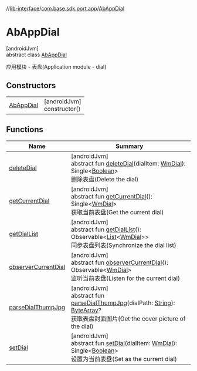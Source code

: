 //[lib-interface](../../../index.md)/[com.base.sdk.port.app](../index.md)/[AbAppDial](index.md)

# AbAppDial

[androidJvm]\
abstract class [AbAppDial](index.md)

应用模块 - 表盘(Application module - dial)

## Constructors

| | |
|---|---|
| [AbAppDial](-ab-app-dial.md) | [androidJvm]<br>constructor() |

## Functions

| Name | Summary |
|---|---|
| [deleteDial](delete-dial.md) | [androidJvm]<br>abstract fun [deleteDial](delete-dial.md)(dialItem: [WmDial](../../com.base.sdk.entity.apps/-wm-dial/index.md)): Single&lt;[Boolean](https://kotlinlang.org/api/latest/jvm/stdlib/kotlin/-boolean/index.html)&gt;<br>删除表盘(Delete the dial) |
| [getCurrentDial](get-current-dial.md) | [androidJvm]<br>abstract fun [getCurrentDial](get-current-dial.md)(): Single&lt;[WmDial](../../com.base.sdk.entity.apps/-wm-dial/index.md)&gt;<br>获取当前表盘(Get the current dial) |
| [getDialList](get-dial-list.md) | [androidJvm]<br>abstract fun [getDialList](get-dial-list.md)(): Observable&lt;[List](https://kotlinlang.org/api/latest/jvm/stdlib/kotlin.collections/-list/index.html)&lt;[WmDial](../../com.base.sdk.entity.apps/-wm-dial/index.md)&gt;&gt;<br>同步表盘列表(Synchronize the dial list) |
| [observerCurrentDial](observer-current-dial.md) | [androidJvm]<br>abstract fun [observerCurrentDial](observer-current-dial.md)(): Observable&lt;[WmDial](../../com.base.sdk.entity.apps/-wm-dial/index.md)&gt;<br>监听当前表盘(Listen for the current dial) |
| [parseDialThumpJpg](parse-dial-thump-jpg.md) | [androidJvm]<br>abstract fun [parseDialThumpJpg](parse-dial-thump-jpg.md)(dialPath: [String](https://kotlinlang.org/api/latest/jvm/stdlib/kotlin/-string/index.html)): [ByteArray](https://kotlinlang.org/api/latest/jvm/stdlib/kotlin/-byte-array/index.html)?<br>获取表盘封面图片(Get the cover picture of the dial) |
| [setDial](set-dial.md) | [androidJvm]<br>abstract fun [setDial](set-dial.md)(dialItem: [WmDial](../../com.base.sdk.entity.apps/-wm-dial/index.md)): Single&lt;[Boolean](https://kotlinlang.org/api/latest/jvm/stdlib/kotlin/-boolean/index.html)&gt;<br>设置为当前表盘(Set as the current dial) |
